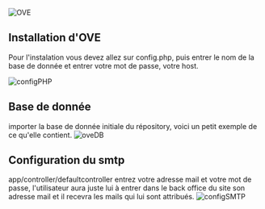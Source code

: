 ![OVE](http://img15.hostingpics.net/pics/336299ove300170.png)

Installation d'OVE
-


Pour l'instalation vous devez allez sur config.php, puis entrer le nom de la base de donnée et entrer votre mot de passe, votre host.

![configPHP](http://img15.hostingpics.net/pics/584864config.png)


Base de donnée
-
importer la base de donnée initiale du répository, voici un petit exemple de ce qu'elle contient.
![oveDB](http://img15.hostingpics.net/pics/728466oveDB.png)


Configuration du smtp
-
app/controller/defaultcontroller entrez votre adresse mail et votre mot de passe, l'utilisateur aura juste lui à entrer dans le back office du site son adresse mail et il recevra les mails qui lui sont attribués.
![configSMTP](http://img15.hostingpics.net/pics/431787configsmtp.png)


